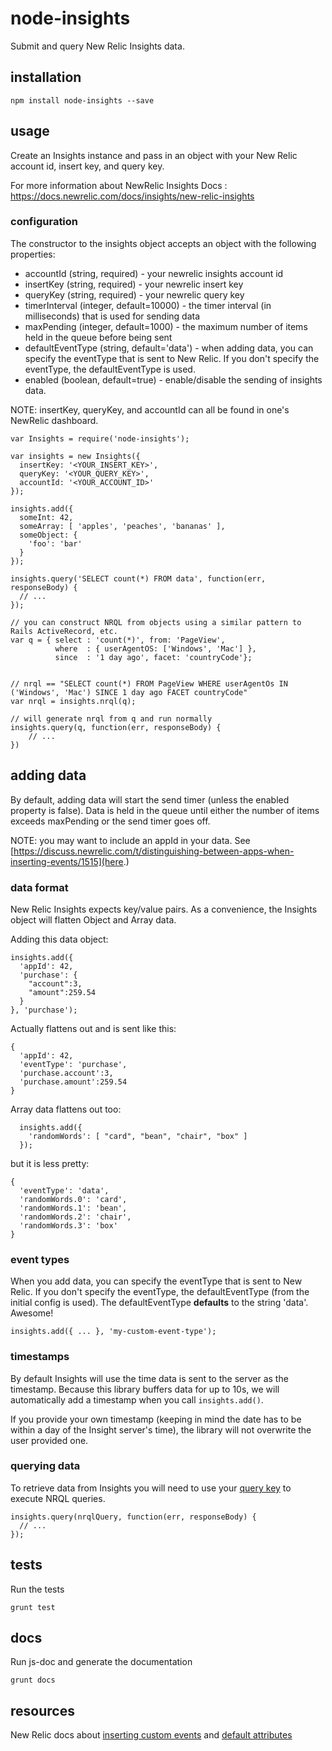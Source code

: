 # node-insights

Submit and query New Relic Insights data.

## installation

```shell
npm install node-insights --save
```

## usage

Create an Insights instance and pass in an object with your New Relic account id, insert key, and query key.

For more information about NewRelic Insights Docs : https://docs.newrelic.com/docs/insights/new-relic-insights

### configuration

The constructor to the insights object accepts an object with the following properties:

  * accountId (string, required) - your newrelic insights account id
  * insertKey (string, required) - your newrelic insert key
  * queryKey (string, required) - your newrelic query key
  * timerInterval (integer, default=10000) - the timer interval (in milliseconds) that is used for sending data
  * maxPending (integer, default=1000) - the maximum number of items held in the queue before being sent
  * defaultEventType (string, default='data') - when adding data, you can specify the eventType that is sent to New Relic.  If you don't specify the eventType, the defaultEventType is used.
  * enabled (boolean, default=true) - enable/disable the sending of insights data.

NOTE: insertKey, queryKey, and accountId can all be found in one's NewRelic dashboard.

```
var Insights = require('node-insights');

var insights = new Insights({
  insertKey: '<YOUR_INSERT_KEY>',
  queryKey: '<YOUR_QUERY_KEY>',
  accountId: '<YOUR_ACCOUNT_ID>'
});

insights.add({
  someInt: 42,
  someArray: [ 'apples', 'peaches', 'bananas' ],
  someObject: {
    'foo': 'bar'
  }
});

insights.query('SELECT count(*) FROM data', function(err, responseBody) {
  // ...
});

// you can construct NRQL from objects using a similar pattern to Rails ActiveRecord, etc.
var q = { select : 'count(*)', from: 'PageView',
          where  : { userAgentOS: ['Windows', 'Mac'] },
          since  : '1 day ago', facet: 'countryCode'};


// nrql == "SELECT count(*) FROM PageView WHERE userAgentOs IN ('Windows', 'Mac') SINCE 1 day ago FACET countryCode"
var nrql = insights.nrql(q);

// will generate nrql from q and run normally
insights.query(q, function(err, responseBody) {
    // ...
})
```

## adding data

By default, adding data will start the send timer (unless the enabled property is false).
Data is held in the queue until either the number of items exceeds maxPending or the send timer goes off.

NOTE: you may want to include an appId in your data. See [https://discuss.newrelic.com/t/distinguishing-between-apps-when-inserting-events/1515](here.)

### data format

New Relic Insights expects key/value pairs.
As a convenience, the Insights object will flatten Object and Array data.

Adding this data object:

```
insights.add({
  'appId': 42,
  'purchase': {
    "account":3,
    "amount":259.54
  }
}, 'purchase');
```

Actually flattens out and is sent like this:
```
{
  'appId': 42,
  'eventType': 'purchase',
  'purchase.account':3,
  'purchase.amount':259.54
}
```

Array data flattens out too:

```
  insights.add({
    'randomWords': [ "card", "bean", "chair", "box" ]
  });
```

but it is less pretty:
```
{
  'eventType': 'data',
  'randomWords.0': 'card',
  'randomWords.1': 'bean',
  'randomWords.2': 'chair',
  'randomWords.3': 'box'
}
```

### event types

When you add data, you can specify the eventType that is sent to New Relic.
If you don't specify the eventType, the defaultEventType (from the initial config is used).
The defaultEventType **defaults** to the string 'data'. Awesome!

```
insights.add({ ... }, 'my-custom-event-type');
```

### timestamps

By default Insights will use the time data is sent to the server as the timestamp. Because this library buffers data for up to 10s, we will automatically add a timestamp when you call `insights.add()`.

If you provide your own timestamp (keeping in mind the date has to be within a day of the Insight server's time), the library will not overwrite the user provided one.

### querying data

To retrieve data from Insights you will need to use your [query key](https://docs.newrelic.com/docs/insights/new-relic-insights/adding-querying-data/querying-your-data-remotely#register) to execute NRQL queries.

```
insights.query(nrqlQuery, function(err, responseBody) {
  // ...
});
```

## tests

Run the tests
```shell
grunt test
```

## docs

Run js-doc and generate the documentation
```shell
grunt docs
```

## resources

New Relic docs about [inserting custom events](https://docs.newrelic.com/docs/insights/new-relic-insights/adding-querying-data/inserting-custom-events-insights-api) and [default attributes](https://docs.newrelic.com/docs/insights/new-relic-insights/decorating-events/insights-attributes)

